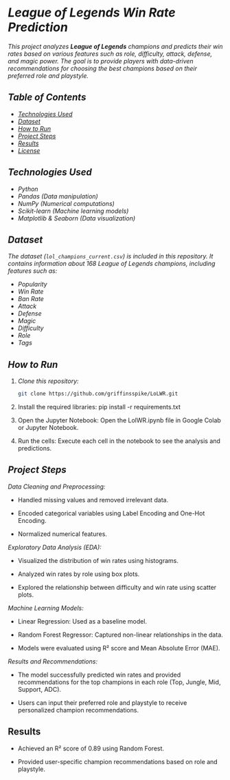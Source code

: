 # *League of Legends Win Rate Prediction*

*This project analyzes **League of Legends** champions and predicts their win rates based on various features such as role, difficulty, attack, defense, and magic power. The goal is to provide players with data-driven recommendations for choosing the best champions based on their preferred role and playstyle.*

## *Table of Contents*
- *[Technologies Used](#technologies-used)*
- *[Dataset](#dataset)*
- *[How to Run](#how-to-run)*
- *[Project Steps](#project-steps)*
- *[Results](#results)*
- *[License](#license)*

## *Technologies Used*
- *Python*
- *Pandas (Data manipulation)*
- *NumPy (Numerical computations)*
- *Scikit-learn (Machine learning models)*
- *Matplotlib & Seaborn (Data visualization)*

## *Dataset*
*The dataset (`lol_champions_current.csv`) is included in this repository. It contains information about 168 League of Legends champions, including features such as:*
- *Popularity*
- *Win Rate*
- *Ban Rate*
- *Attack*
- *Defense*
- *Magic*
- *Difficulty*
- *Role*
- *Tags*

## *How to Run*
1. *Clone this repository:*
   ```bash
   git clone https://github.com/griffinsspike/LoLWR.git

2. Install the required libraries: pip install -r requirements.txt

3. Open the Jupyter Notebook: Open the LolWR.ipynb file in Google Colab or Jupyter Notebook.

4. Run the cells: Execute each cell in the notebook to see the analysis and predictions.

## *Project Steps*
*Data Cleaning and Preprocessing:*

*   Handled missing values and removed irrelevant data.

*   Encoded categorical variables using Label Encoding and One-Hot Encoding.

*   Normalized numerical features.

*Exploratory Data Analysis (EDA):*

*   Visualized the distribution of win rates using histograms.

*   Analyzed win rates by role using box plots.

*   Explored the relationship between difficulty and win rate using scatter plots.

*Machine Learning Models:*

*   Linear Regression: Used as a baseline model.

*   Random Forest Regressor: Captured non-linear relationships in the data.

*   Models were evaluated using R² score and Mean Absolute Error (MAE).

*Results and Recommendations:*

*   The model successfully predicted win rates and provided recommendations for the top champions in each role (Top, Jungle, Mid, Support, ADC).
   
*   Users can input their preferred role and playstyle to receive personalized champion recommendations.
   
 ## Results ##
*   Achieved an R² score of 0.89 using Random Forest.

*   Provided user-specific champion recommendations based on role and playstyle.
